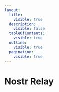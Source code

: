 ```yaml
---
layout:
  title:
    visible: true
  description:
    visible: false
  tableOfContents:
    visible: true
  outline:
    visible: true
  pagination:
    visible: true
---
```


# Nostr Relay

<figure><img src="../../.gitbook/assets/nostr-relay-gif.gif" alt=""><figcaption></figcaption></figure>

